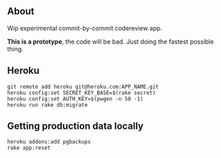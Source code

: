 ## About

Wip experimental commit-by-commit codereview app.

**This is a prototype**, the code will be bad. Just doing the fastest possible thing.

## Heroku

    git remote add heroku git@heroku.com:APP_NAME.git
    heroku config:set SECRET_KEY_BASE=$(rake secret)
    heroku config:set AUTH_KEY=$(pwgen -n 50 -1)
    heroku run rake db:migrate

## Getting production data locally

    heroku addons:add pgbackups
    rake app:reset
